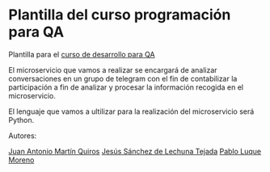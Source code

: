 # Plantilla del curso programación para QA

Plantilla para el [curso de desarrollo para QA](https://jj.github.io/curso-tdd)

El microservicio que vamos a realizar se encargará de analizar conversaciones en un grupo de telegram con el fin de contabilizar la participación  a fin de analizar y procesar la información recogida en el microservicio.

El lenguaje que vamos a ultilizar para la realización del microservicio será Python.


Autores:

[Juan Antonio Martín Quiros](https://github.com/marquirj)
[Jesús Sánchez de Lechuna Tejada](https://github.com/jojelupipa)
[Pablo Luque Moreno](https://github.com/pabloluque14)
